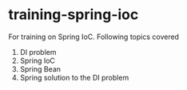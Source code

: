 # training-spring-ioc
For training on Spring IoC. Following topics covered 

1. DI problem
2. Spring IoC 
3. Spring Bean 
4. Spring solution to the DI problem
